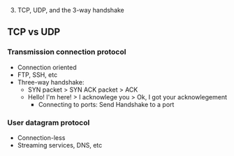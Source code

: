 3. TCP, UDP, and the 3-way handshake

## TCP vs UDP
### Transmission connection protocol
- Connection oriented
- FTP, SSH, etc
- Three-way handshake:
	- SYN packet > SYN ACK packet > ACK
	- Hello! I'm here! > I acknowlege you > Ok, I got your acknowlegement
		- Connecting to ports: Send Handshake to a port
### User datagram protocol
- Connection-less
- Streaming services, DNS, etc